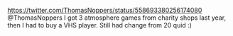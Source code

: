 https://twitter.com/ThomasNoppers/status/558693380256174080 @ThomasNoppers I got 3 atmosphere games from charity shops last year, then I had to buy a VHS player. Still had change from 20 quid :)